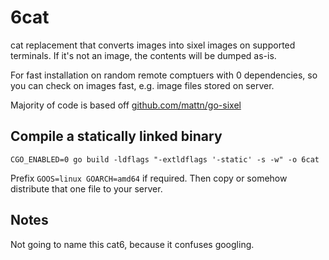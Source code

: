 # 6cat

cat replacement that converts images into sixel images on supported terminals. If it's not an
image, the contents will be dumped as-is.

For fast installation on random remote comptuers with 0 dependencies, so you can check
on images fast, e.g. image files stored on server.

Majority of code is based off [github.com/mattn/go-sixel](github.com/mattn/go-sixel)

## Compile a statically linked binary

```CGO_ENABLED=0 go build -ldflags "-extldflags '-static' -s -w" -o 6cat```

Prefix `GOOS=linux GOARCH=amd64` if required. Then copy or somehow distribute that one file to your server.

## Notes

Not going to name this cat6, because it confuses googling.
